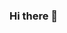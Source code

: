 ### Hi there 👋

<!--
**garneaujf/garneaujf** is a ✨ _special_ ✨ repository because its `README.md` (this file) appears on your GitHub profile.

Here are some ideas to get you started:

- 🔭 I’m currently working for Centre de services scolaire des Premières-Seigneuries
- 📫 How to reach me: jean-francois.garneau@cssps.gouv.qc.ca 
-->
